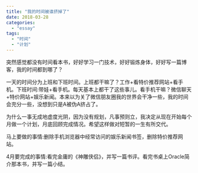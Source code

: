```yaml
---
title: "我的时间被谁挤掉了"
date: 2018-03-28
categories: 
  - "essay"
tags: 
  - "时间"
  - "计划"
---
```


突然感觉都没有时间看本书，好好学习一门技术，好好锻炼身体，好好写一篇博客，我的时间都到哪了？

一天的时间分为上班和下班时间。上班都干嘛了？工作+看特价推荐网站+看手机。下班时间:带娃+看手机。每天基本上都干了这些事儿。看手机干嘛？微信聊天+特价网站+娱乐新闻。本来以为关了微信朋友圈我的世界会干净一些，我的时间会充分一些，没想到只是A被伪A挤占了。

为什么一事无成地虚度光阴，因为没有规划，凡事预则立，我决定从现在开始每个月做一个计划，月底回顾完成情况。希望这样做对短暂的一生有所交代。

马上要做的事情:删除手机浏览器中经常访问的娱乐新闻书签，删除特价推荐网站。

4月要完成的事情:看完金庸的《神雕侠侣》，并写一篇书评。看完书桌上Oracle简介那本书，并写一篇小结。
